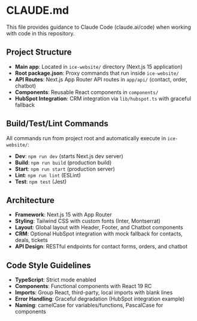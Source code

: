 # CLAUDE.md

This file provides guidance to Claude Code (claude.ai/code) when working with code in this repository.

## Project Structure
- **Main app**: Located in `ice-website/` directory (Next.js 15 application)
- **Root package.json**: Proxy commands that run inside `ice-website/`
- **API Routes**: Next.js App Router API routes in `app/api/` (contact, order, chatbot)
- **Components**: Reusable React components in `components/`
- **HubSpot Integration**: CRM integration via `lib/hubspot.ts` with graceful fallback

## Build/Test/Lint Commands
All commands run from project root and automatically execute in `ice-website/`:
- **Dev**: `npm run dev` (starts Next.js dev server)
- **Build**: `npm run build` (production build)
- **Start**: `npm run start` (production server)
- **Lint**: `npm run lint` (ESLint)
- **Test**: `npm test` (Jest)

## Architecture
- **Framework**: Next.js 15 with App Router
- **Styling**: Tailwind CSS with custom fonts (Inter, Montserrat)
- **Layout**: Global layout with Header, Footer, and Chatbot components
- **CRM**: Optional HubSpot integration with mock fallback for contacts, deals, tickets
- **API Design**: RESTful endpoints for contact forms, orders, and chatbot

## Code Style Guidelines
- **TypeScript**: Strict mode enabled
- **Components**: Functional components with React 19 RC
- **Imports**: Group React, third-party, local imports with blank lines
- **Error Handling**: Graceful degradation (HubSpot integration example)
- **Naming**: camelCase for variables/functions, PascalCase for components